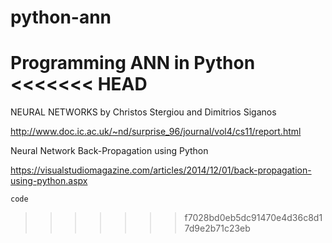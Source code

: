 # python-ann
Programming ANN in Python
<<<<<<< HEAD
=======

NEURAL NETWORKS by Christos Stergiou and Dimitrios Siganos

http://www.doc.ic.ac.uk/~nd/surprise_96/journal/vol4/cs11/report.html


Neural Network Back-Propagation using Python

https://visualstudiomagazine.com/articles/2014/12/01/back-propagation-using-python.aspx

``code`` 
>>>>>>> f7028bd0eb5dc91470e4d36c8d17d9e2b71c23eb
